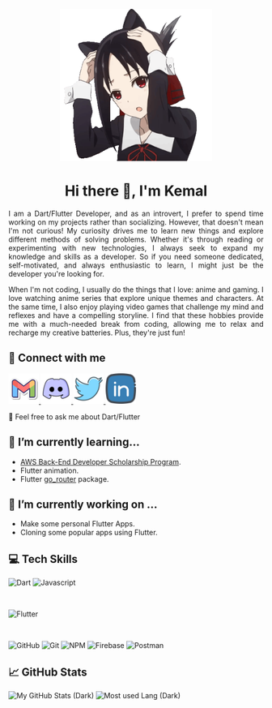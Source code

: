 <p align="center">
  <img 
    src="assets/images/kaguya-sama-neko.gif"
    alt="Nya"
    width="300px"
    height="300px"
  />
</p>

<!--- Made in https://canva.com --->

<h1 align="center">Hi there 👋, I'm Kemal</h1>

<p align="justify">
  I am a Dart/Flutter Developer, and as an introvert, I prefer to spend time working on my projects rather than socializing. However, that doesn't mean I'm not curious! My curiosity drives me to learn new things and explore different methods of solving problems. Whether it's through reading or experimenting with new technologies, I always seek to expand my knowledge and skills as a developer. So if you need someone dedicated, self-motivated, and always enthusiastic to learn, I might just be the developer you're looking for.
</p>

<p align="justify">
  When I'm not coding, I usually do the things that I love: anime and gaming. I love watching anime series that explore unique themes and characters. At the same time, I also enjoy playing video games that challenge my mind and reflexes and have a compelling storyline. I find that these hobbies provide me with a much-needed break from coding, allowing me to relax and recharge my creative batteries. Plus, they're just fun!
</p>

## 🤝 Connect with me

<a href="mailto:keidscode@gmail.com">
  <img 
    src="assets/icons/gmail-logo.png" 
    alt="My Gmail"
    width="60px"
  />
</a>
<a href="https://discordapp.com/users/1027789230069518346">
  <img
    src="assets/icons/discord-logo.png" 
    alt="My Discord"
    width="60px"
  />
</a>
<a href="https://twitter.com/keids_id">
  <img
    src="assets/icons/twitter-logo.png" 
    alt="My Twitter"
    width="60px"
  />
</a>
<a href="https://www.linkedin.com/in/keidsid/">
  <img
    src="assets/icons/linkedin-logo.png" 
    alt="My LinkedIn"
    width="60px"
  />
</a>

💬 Feel free to ask me about Dart/Flutter

## 🌱 I’m currently learning...

- [AWS Back-End Developer Scholarship Program](https://aws.dicoding.com/).
- Flutter animation.
- Flutter [go_router](https://pub.dev/packages/go_router) package.

## 🔭 I’m currently working on ...

- Make some personal Flutter Apps.
- Cloning some popular apps using Flutter.

## 💻 Tech Skills

![Dart](https://img.shields.io/badge/Code-Dart-red?style=flat&logo=dart&logoColor=1cbcfc&color=1cacec)
![Javascript](https://img.shields.io/badge/Code-Javascript-red?style=flat&logo=javascript&color=f4dc1c)

</br>

![Flutter](https://img.shields.io/badge/Framework-Flutter-red?style=flat&logo=flutter&logoColor=1cbcfc&color=1cacec)

</br>

![GitHub](https://img.shields.io/badge/Tool-GitHub-red?style=flat&logo=gitHub&color=181717)
![Git](https://img.shields.io/badge/Tool-Git-red?style=flat&logo=git&color=f05032)
![NPM](https://img.shields.io/badge/Tool-NPM-red?style=flat&logo=npm&color=cb3837)
![Firebase](https://img.shields.io/badge/Tool-Firebase-red?style=flat&logo=firebase&color=fba30b)
![Postman](https://img.shields.io/badge/Tool-Postman-red?style=flat&logo=postman&color=ff6c37)

## 📈 GitHub Stats

<!--- https://github.com/anuraghazra/github-readme-stats --->

![My GitHub Stats (Dark)](https://github-readme-stats.vercel.app/api?username=KeidsID&show_icons=true&theme=dracula)
![Most used Lang (Dark)](https://github-readme-stats.vercel.app/api/top-langs/?username=KeidsID&layout=compact&hide=cmake,c%2b%2b,swift&exclude_repo=keidsid.github.io,dicoding-flutter-story-app-web-build&theme=dracula)

<!---
KeidsID/KeidsID is a ✨ special ✨ repository because its `README.md` (this file) appears on your GitHub profile.
You can click the Preview link to take a look at your changes.

Here are some ideas to get you started:

- 🔭 I’m currently working on ...
- 🌱 I’m currently learning ...
- 👯 I’m looking to collaborate on ...
- 🤔 I’m looking for help with ...
- 💬 Ask me about ...
- 📫 How to reach me: ...
- 😄 Pronouns: ...
- ⚡ Fun fact: ...
--->
